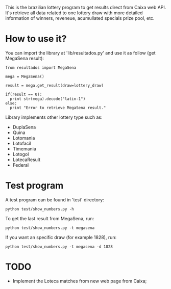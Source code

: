 This is the brazilian lottery program to get results direct from Caixa web API. It's retrieve all data related to one lottery draw with more detailed information of winners, reveneue, acumullated specials prize pool, etc.

# How to use it?

You can import the library at 'lib/resultados.py' and use it as follow (get MegaSena result):

```
from resultados import MegaSena

mega = MegaSena()

result = mega.get_result(draw=lottery_draw)

if(result == 0):
  print str(mega).decode("latin-1")
else:
  print "Error to retrieve MegaSena result."
```

Library implements other lottery type such as:

* DuplaSena
* Quina
* Lotomania
* Lotofacil
* Timemania
* Lotogol
* LotecaResult
* Federal

# Test program

A test program can be found in 'test' directory:

```
python test/show_numbers.py -h
```

To get the last result from MegaSena, run:

```
python test/show_numbers.py -t megasena
```

If you want an specific draw (for example 1828), run:
```
python test/show_numbers.py -t megasena -d 1828
```

# TODO

* Implement the Loteca matches from new web page from Caixa;
